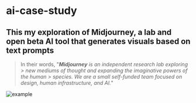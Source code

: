 # ai-case-study

## This my exploration of Midjourney, a lab and open beta AI tool that generates visuals based on text prompts

> In their words, "***Midjourney** is an independent research lab exploring > new mediums of thought and expanding the imaginative powers of the human > species. We are a small self-funded team focused on design, human infrastructure, and AI.*"

![example](/ai-case-study/test48459.png)
